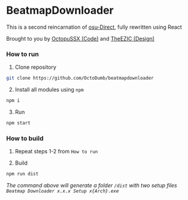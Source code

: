 # BeatmapDownloader

This is a second reincarnation of [osu-Direct](https://github.com/OctoDumb/osu-Direct), fully rewritten using React

Brought to you by [OctopuSSX (Code)](https://github.com/uzervlad) and [TheEZIC (Design)](https://github.com/TheEZIC)

### How to run

1. Clone repository
```bash
git clone https://github.com/OctoDumb/beatmapdownloader
```

2. Install all modules using `npm`
```bash
npm i
```

3. Run
```bash
npm start
```

### How to build

1. Repeat steps 1-2 from `How to run`

2. Build
```bash
npm run dist
```

*The command above will generate a folder `/dist` with two setup files `Beatmap Downloader x.x.x Setup x{Arch}.exe`*
